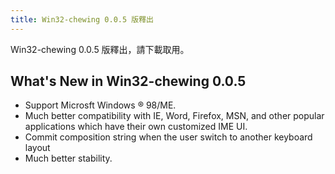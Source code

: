 ```yaml
---
title: Win32-chewing 0.0.5 版釋出
---
```

Win32-chewing 0.0.5 版釋出，請下載取用。

What's New in Win32-chewing 0.0.5
----------------------------------------------------------
* Support Microsft Windows ® 98/ME.
* Much better compatibility with IE, Word, Firefox, MSN, and other popular applications which have their own customized IME UI.
* Commit composition string when the user switch to another keyboard layout
* Much better stability.

